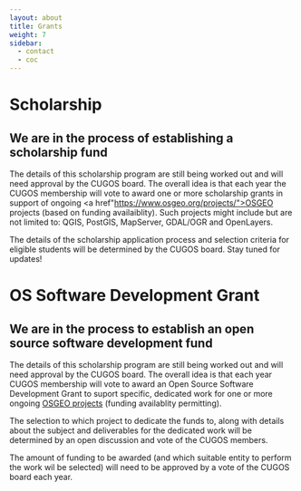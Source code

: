 ```yaml
---
layout: about
title: Grants
weight: 7
sidebar:
  - contact
  - coc
---
```


Scholarship
=====

## We are in the process of establishing a scholarship fund

The details of this scholarship program are still being worked out and will need approval by the CUGOS board.
The overall idea is that each year the CUGOS membership will vote to award one or more scholarship grants in support of ongoing <a href"https://www.osgeo.org/projects/">OSGEO projects</a> (based on funding availaiblity). Such projects might include but are not limited to:  QGIS, PostGIS, MapServer, GDAL/OGR and OpenLayers.

The details of the scholarship application process and selection criteria for eligible students will be determined by the CUGOS board. Stay tuned for updates!

OS Software Development Grant
=======

## We are in the process to establish an open source software development fund 

The details of this scholarship program are still being worked out and will need approval by the CUGOS board.
The overall idea is that each year CUGOS membership will vote to award an Open Source Software Development Grant to suport specific, dedicated work for one or more ongoing <a href="https://www.osgeo.org/projects/">OSGEO projects</a> (funding availablity permitting). 

The selection to which project to dedicate the funds to, along with details about the subject and deliverables for the dedicated work will be determined by an open discussion and vote of the CUGOS members. 

The amount of funding to be awarded (and which suitable entity to perform the work wil be selected) will need to be approved by a vote of the CUGOS board each year.